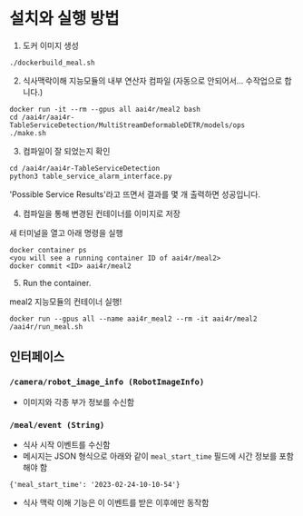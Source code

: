 # 설치와 실행 방법

1. 도커 이미지 생성

```
./dockerbuild_meal.sh
```

2. 식사맥락이해 지능모듈의 내부 연산자 컴파일 (자동으로 안되어서... 수작업으로 합니다.)

```
docker run -it --rm --gpus all aai4r/meal2 bash
cd /aai4r/aai4r-TableServiceDetection/MultiStreamDeformableDETR/models/ops
./make.sh
```

3. 컴파일이 잘 되었는지 확인

```
cd /aai4r/aai4r-TableServiceDetection
python3 table_service_alarm_interface.py
```

'Possible Service Results'라고 뜨면서 결과를 몇 개 출력하면 성공입니다.

4. 컴파일을 통해 변경된 컨테이너를 이미지로 저장

새 터미널을 열고 아래 명령을 실행

```
docker container ps
<you will see a running container ID of aai4r/meal2>
docker commit <ID> aai4r/meal2
```

5. Run the container.

meal2 지능모듈의 컨테이너 실행!

```
docker run --gpus all --name aai4r_meal2 --rm -it aai4r/meal2 /aai4r/run_meal.sh
```

## 인터페이스

### ```/camera/robot_image_info (RobotImageInfo)```

- 이미지와 각종 부가 정보를 수신함

### ```/meal/event (String)```

- 식사 시작 이벤트를 수신함
- 메시지는 JSON 형식으로 아래와 같이 ```meal_start_time``` 필드에 시간 정보를 포함해야 함

```
{'meal_start_time': '2023-02-24-10-10-54'}
```

- 식사 맥락 이해 기능은 이 이벤트를 받은 이후에만 동작함
